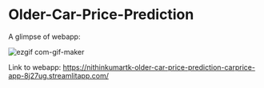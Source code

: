 # Older-Car-Price-Prediction

A glimpse of webapp:

![ezgif com-gif-maker](https://user-images.githubusercontent.com/105077548/189543157-9ca907ed-7ccb-460d-8375-8dc561dfa092.gif)


Link to webapp: https://nithinkumartk-older-car-price-prediction-carprice-app-8j27ug.streamlitapp.com/
